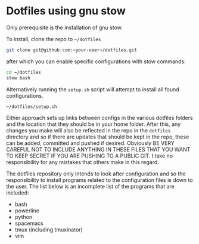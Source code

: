 Dotfiles using gnu stow
=======================

Only prerequisite is the installation of gnu stow.

To install, clone the repo to `~/dotfiles`

```bash
git clone git@github.com:<your-user>/dotfiles.git
```

after which you can enable specific configurations with stow commands:

```bash
cd ~/dotfiles
stow bash
```

Alternatively running the `setup.sh` script will attempt to install all found
configurations.

```bash
~/dotfiles/setup.sh
```

Either approach sets up links between configs in the various dotfiles folders
and the location that they should be in your home folder. After this, any
changes you make will also be reflected in the repo in the `dotfiles` directory
and so if there are updates that should be kept in the repo, these can be
added, committed and pushed if desired. Obviously BE VERY CAREFUL NOT TO
INCLUDE ANYTHING IN THESE FILES THAT YOU WANT TO KEEP SECRET IF YOU ARE PUSHING
TO A PUBLIC GIT. I take no responsibility for any mistakes that others make in
this regard.

The dotfiles repository only intends to look after configuration and so the
responsibility to install programs related to the configuration files is down
to the user. The list below is an incomplete list of the programs that are
included:

 * bash
 * powerline
 * python
 * spacemacs
 * tmux (including tmuxinator)
 * vim
 
